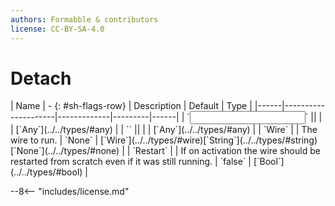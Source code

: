 ```yaml
---
authors: Formabble & contributors
license: CC-BY-SA-4.0
---
```



# Detach

<div class="sh-parameters" markdown="1">
| Name | - {: #sh-flags-row} | Description | Default | Type |
|------|---------------------|-------------|---------|------|
| `<input>` || | | [`Any`](../../types/#any) |
| `<output>` || | | [`Any`](../../types/#any) |
| `Wire` |  | The wire to run. | `None` | [`Wire`](../../types/#wire)[`String`](../../types/#string)[`None`](../../types/#none) |
| `Restart` |  | If on activation the wire should be restarted from scratch even if it was still running. | `false` | [`Bool`](../../types/#bool) |

</div>



--8<-- "includes/license.md"

